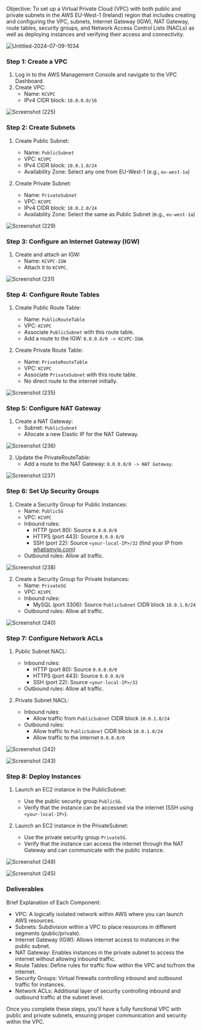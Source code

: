 Objective:
To set up a Virtual Private Cloud (VPC) with both public and private subnets in the AWS EU-West-1 (Ireland) region that includes creating and configuring the VPC, subnets, Internet Gateway (IGW), NAT Gateway, route tables, security groups, and Network Access Control Lists (NACLs) as well as deploying instances and verifying their access and connectivity. 

![Untitled-2024-07-09-1034](https://github.com/Glaciux/Task5/assets/116564024/47eb03b7-f2da-43fb-8c7b-8f80f2f53f01)

### Step 1: Create a VPC

1. Log in to the AWS Management Console and navigate to the VPC Dashboard.
2. Create VPC:
   - Name: `KCVPC`
   - IPv4 CIDR block: `10.0.0.0/16`
 
![Screenshot (225)](https://github.com/Glaciux/Task5/assets/116564024/3b21e344-aa11-4422-bfe6-1a19dbf70d47)

### Step 2: Create Subnets

1. Create Public Subnet:
   - Name: `PublicSubnet`
   - VPC: `KCVPC`
   - IPv4 CIDR block: `10.0.1.0/24`
   - Availability Zone: Select any one from EU-West-1 (e.g., `eu-west-1a`)

2. Create Private Subnet:
   - Name: `PrivateSubnet`
   - VPC: `KCVPC`
   - IPv4 CIDR block: `10.0.2.0/24`
   - Availability Zone: Select the same as Public Subnet (e.g., `eu-west-1a`)
 
![Screenshot (229)](https://github.com/Glaciux/Task5/assets/116564024/100374c6-74ae-4209-ac38-848b7a08bb94)

### Step 3: Configure an Internet Gateway (IGW)

1. Create and attach an IGW:
   - Name: `KCVPC-IGW`
   - Attach it to `KCVPC`.
 
![Screenshot (231)](https://github.com/Glaciux/Task5/assets/116564024/a9459f62-06fe-4ccb-afaa-19612ba82a4e)

### Step 4: Configure Route Tables

1. Create Public Route Table:
   - Name: `PublicRouteTable`
   - VPC: `KCVPC`
   - Associate `PublicSubnet` with this route table.
   - Add a route to the IGW: `0.0.0.0/0 -> KCVPC-IGW`.

2. Create Private Route Table:
   - Name: `PrivateRouteTable`
   - VPC: `KCVPC`
   - Associate `PrivateSubnet` with this route table.
   - No direct route to the internet initially.
 
![Screenshot (235)](https://github.com/Glaciux/Task5/assets/116564024/873047d5-fbae-46d9-a6eb-fe3ed8ba0cfd)

### Step 5: Configure NAT Gateway

1. Create a NAT Gateway:
   - Subnet: `PublicSubnet`
   - Allocate a new Elastic IP for the NAT Gateway.

![Screenshot (236)](https://github.com/Glaciux/Task5/assets/116564024/821f808e-8872-474c-8027-f2f1bedeb49e)

2. Update the PrivateRouteTable:
   - Add a route to the NAT Gateway: `0.0.0.0/0 -> NAT Gateway`.
 
![Screenshot (237)](https://github.com/Glaciux/Task5/assets/116564024/37038cb2-5f22-4d0b-adaa-892023ae4792)

### Step 6: Set Up Security Groups

1. Create a Security Group for Public Instances:
   - Name: `PublicSG`
   - VPC: `KCVPC`
   - Inbound rules:
     - HTTP (port 80): Source `0.0.0.0/0`
     - HTTPS (port 443): Source `0.0.0.0/0`
     - SSH (port 22): Source `<your-local-IP>/32` (find your IP from [whatismyip.com](https://www.whatismyip.com/))
   - Outbound rules: Allow all traffic.

  
 ![Screenshot (238)](https://github.com/Glaciux/Task5/assets/116564024/4ce04f79-ad24-414d-a258-9e6ebafadf0e)


2. Create a Security Group for Private Instances:
   - Name: `PrivateSG`
   - VPC: `KCVPC`
   - Inbound rules:
     - MySQL (port 3306): Source `PublicSubnet` CIDR block `10.0.1.0/24`
   - Outbound rules: Allow all traffic.
 
![Screenshot (240)](https://github.com/Glaciux/Task5/assets/116564024/512533ac-efed-4917-8c56-72473d8d386e)

### Step 7: Configure Network ACLs

1. Public Subnet NACL:
   - Inbound rules:
     - HTTP (port 80): Source `0.0.0.0/0`
     - HTTPS (port 443): Source `0.0.0.0/0`
     - SSH (port 22): Source `<your-local-IP>/32`
   - Outbound rules: Allow all traffic.

2. Private Subnet NACL:
   - Inbound rules:
     - Allow traffic from `PublicSubnet` CIDR block `10.0.1.0/24`
   - Outbound rules:
     - Allow traffic to `PublicSubnet` CIDR block `10.0.1.0/24`
     - Allow traffic to the internet `0.0.0.0/0`
 
![Screenshot (242)](https://github.com/Glaciux/Task5/assets/116564024/a4e29f4f-635f-4025-ae96-68aa4b87a3dc)

![Screenshot (243)](https://github.com/Glaciux/Task5/assets/116564024/dcb0929d-8912-4942-b18c-862eb37e96ca)

### Step 8: Deploy Instances

1. Launch an EC2 instance in the PublicSubnet:
   - Use the public security group `PublicSG`.
   - Verify that the instance can be accessed via the internet (SSH using `<your-local-IP>`).

2. Launch an EC2 instance in the PrivateSubnet:
   - Use the private security group `PrivateSG`.
   - Verify that the instance can access the internet through the NAT Gateway and can communicate with the public instance.
 
 
![Screenshot (248)](https://github.com/Glaciux/Task5/assets/116564024/c53dba2f-1efc-44d1-9339-0ea1c2a647fe)

![Screenshot (245)](https://github.com/Glaciux/Task5/assets/116564024/c021c745-dbed-48ca-a924-57cd3cab3c4b)

### Deliverables

Brief Explanation of Each Component:

   - VPC: A logically isolated network within AWS where you can launch AWS resources.
   - Subnets: Subdivision within a VPC to place resources in different segments (public/private).
   - Internet Gateway (IGW): Allows internet access to instances in the public subnet.
   - NAT Gateway: Enables instances in the private subnet to access the internet without allowing inbound traffic.
   - Route Tables: Define rules for traffic flow within the VPC and to/from the internet.
   - Security Groups: Virtual firewalls controlling inbound and outbound traffic for instances.
   - Network ACLs: Additional layer of security controlling inbound and outbound traffic at the subnet level.

Once you complete these steps, you'll have a fully functional VPC with public and private subnets, ensuring proper communication and security within the VPC.
